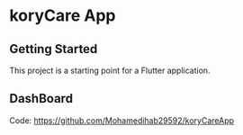 # koryCare App


## Getting Started

This project is a starting point for a Flutter application.

## DashBoard

Code: https://github.com/Mohamedihab29592/koryCareApp
